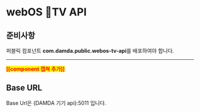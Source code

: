 # webOS TV API

## 준비사항

퍼블릭 컴포넌트 **com.damda.public.webos-tv-api**를 배포하여야 합니다.

****

<mark style="color:red;">**\[\[component 캡쳐 추가]]**</mark>

## Base URL

Base Url은 {DAMDA 기기 api}:5011 입니다.
